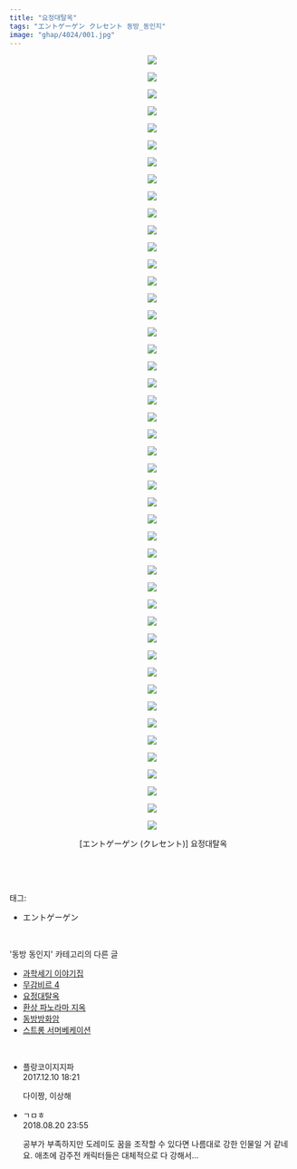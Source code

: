 ```yaml
---
title: "요정대탈옥"
tags: "エントゲーゲン クレセント 동방_동인지"
image: "ghap/4024/001.jpg"
---
```

<div class="article">
<p style="text-align: center; clear: none; float: none;"><img src="{{ site.nasurl }}/ghap/4024/001.jpg"/></p>
<p style="text-align: center; clear: none; float: none;"><img src="{{ site.nasurl }}/ghap/4024/002.jpg"/></p>
<p style="text-align: center; clear: none; float: none;"><img src="{{ site.nasurl }}/ghap/4024/003.jpg"/></p>
<p style="text-align: center; clear: none; float: none;"><img src="{{ site.nasurl }}/ghap/4024/004.jpg"/></p>
<p style="text-align: center; clear: none; float: none;"><img src="{{ site.nasurl }}/ghap/4024/005.jpg"/></p>
<p style="text-align: center; clear: none; float: none;"><img src="{{ site.nasurl }}/ghap/4024/006.jpg"/></p>
<p style="text-align: center; clear: none; float: none;"><img src="{{ site.nasurl }}/ghap/4024/007.jpg"/></p>
<p style="text-align: center; clear: none; float: none;"><img src="{{ site.nasurl }}/ghap/4024/008.jpg"/></p>
<p style="text-align: center; clear: none; float: none;"><img src="{{ site.nasurl }}/ghap/4024/009.jpg"/></p>
<p style="text-align: center; clear: none; float: none;"><img src="{{ site.nasurl }}/ghap/4024/010.jpg"/></p>
<p style="text-align: center; clear: none; float: none;"><img src="{{ site.nasurl }}/ghap/4024/011.jpg"/></p>
<p style="text-align: center; clear: none; float: none;"><img src="{{ site.nasurl }}/ghap/4024/012.jpg"/></p>
<p style="text-align: center; clear: none; float: none;"><img src="{{ site.nasurl }}/ghap/4024/013.jpg"/></p>
<p style="text-align: center; clear: none; float: none;"><img src="{{ site.nasurl }}/ghap/4024/014.jpg"/></p>
<p style="text-align: center; clear: none; float: none;"><img src="{{ site.nasurl }}/ghap/4024/015.jpg"/></p>
<p style="text-align: center; clear: none; float: none;"><img src="{{ site.nasurl }}/ghap/4024/016.jpg"/></p>
<p style="text-align: center; clear: none; float: none;"><img src="{{ site.nasurl }}/ghap/4024/017.jpg"/></p>
<p style="text-align: center; clear: none; float: none;"><img src="{{ site.nasurl }}/ghap/4024/018.jpg"/></p>
<p style="text-align: center; clear: none; float: none;"><img src="{{ site.nasurl }}/ghap/4024/019.jpg"/></p>
<p style="text-align: center; clear: none; float: none;"><img src="{{ site.nasurl }}/ghap/4024/020.jpg"/></p>
<p style="text-align: center; clear: none; float: none;"><img src="{{ site.nasurl }}/ghap/4024/021.jpg"/></p>
<p style="text-align: center; clear: none; float: none;"><img src="{{ site.nasurl }}/ghap/4024/022.jpg"/></p>
<p style="text-align: center; clear: none; float: none;"><img src="{{ site.nasurl }}/ghap/4024/023.jpg"/></p>
<p style="text-align: center; clear: none; float: none;"><img src="{{ site.nasurl }}/ghap/4024/024.jpg"/></p>
<p style="text-align: center; clear: none; float: none;"><img src="{{ site.nasurl }}/ghap/4024/025.jpg"/></p>
<p style="text-align: center; clear: none; float: none;"><img src="{{ site.nasurl }}/ghap/4024/026.jpg"/></p>
<p style="text-align: center; clear: none; float: none;"><img src="{{ site.nasurl }}/ghap/4024/027.jpg"/></p>
<p style="text-align: center; clear: none; float: none;"><img src="{{ site.nasurl }}/ghap/4024/028.jpg"/></p>
<p style="text-align: center; clear: none; float: none;"><img src="{{ site.nasurl }}/ghap/4024/029.jpg"/></p>
<p style="text-align: center; clear: none; float: none;"><img src="{{ site.nasurl }}/ghap/4024/030.jpg"/></p>
<p style="text-align: center; clear: none; float: none;"><img src="{{ site.nasurl }}/ghap/4024/031.jpg"/></p>
<p style="text-align: center; clear: none; float: none;"><img src="{{ site.nasurl }}/ghap/4024/032.jpg"/></p>
<p style="text-align: center; clear: none; float: none;"><img src="{{ site.nasurl }}/ghap/4024/033.jpg"/></p>
<p style="text-align: center; clear: none; float: none;"><img src="{{ site.nasurl }}/ghap/4024/034.jpg"/></p>
<p style="text-align: center; clear: none; float: none;"><img src="{{ site.nasurl }}/ghap/4024/035.jpg"/></p>
<p style="text-align: center; clear: none; float: none;"><img src="{{ site.nasurl }}/ghap/4024/036.jpg"/></p>
<p style="text-align: center; clear: none; float: none;"><img src="{{ site.nasurl }}/ghap/4024/037.jpg"/></p>
<p style="text-align: center; clear: none; float: none;"><img src="{{ site.nasurl }}/ghap/4024/038.jpg"/></p>
<p style="text-align: center; clear: none; float: none;"><img src="{{ site.nasurl }}/ghap/4024/039.jpg"/></p>
<p style="text-align: center; clear: none; float: none;"><img src="{{ site.nasurl }}/ghap/4024/040.jpg"/></p>
<p style="text-align: center; clear: none; float: none;"><img src="{{ site.nasurl }}/ghap/4024/041.jpg"/></p>
<p style="text-align: center; clear: none; float: none;"><img src="{{ site.nasurl }}/ghap/4024/042.jpg"/></p>
<p style="text-align: center; clear: none; float: none;"><img src="{{ site.nasurl }}/ghap/4024/043.jpg"/></p>
<p style="text-align: center; clear: none; float: none;"><img src="{{ site.nasurl }}/ghap/4024/044.jpg"/></p>
<p style="text-align: center; clear: none; float: none;"><img src="{{ site.nasurl }}/ghap/4024/045.jpg"/></p>
<p style="text-align: center; clear: none; float: none;"><img src="{{ site.nasurl }}/ghap/4024/046.jpg"/></p>
<p style="text-align: center; clear: none; float: none;"> [エントゲーゲン (クレセント)] 요정대탈옥</p>
<p><br/></p>
</div><br/>
<div class="tagTrail">
<p>태그: </p>
<ul>
<li>エントゲーゲン</li>
</ul>
</div><br/>
<div class="another">
<p>'동방 동인지' 카테고리의 다른 글</p>
<ul>
<li><a href="/2017-12-12-ghap_4027">과학세기 이야기집</a></li>
<li><a href="/2017-12-09-ghap_4025">무감비르 4</a></li>
<li><a href="/2017-12-09-ghap_4024">요정대탈옥</a></li>
<li><a href="/2017-12-06-ghap_4023">환상 파노라마 지옥</a></li>
<li><a href="/2017-12-01-ghap_4021">동방방화암</a></li>
<li><a href="/2017-12-01-ghap_4020">스트롱 서머베케이션</a></li>
</ul>
</div><br/>
<div class="cb_module cb_fluid">
<div class="cb_wrt cb_profile">
<div class="comment">
<ul>
<li class="cb_thumb_off" id="comment15149047">
<div class="cb_comment_area">
<div class="cb_info_area">
<div class="cb_section">
<span class="cb_nick_name">플랑코이지지파</span>
</div>
<div class="cb_section">
<span class="cb_date">2017.12.10 18:21 </span>
</div>
</div>
<div class="cb_dsc_comment">
<p class="cb_dsc">
											다이짱, 이상해
										</p>
</div>
</div></li>
<li class="cb_thumb_off" id="comment15313122">
<div class="cb_comment_area">
<div class="cb_info_area">
<div class="cb_section">
<span class="cb_nick_name">ㄱㅁㅎ</span>
</div>
<div class="cb_section">
<span class="cb_date">2018.08.20 23:55 </span>
</div>
</div>
<div class="cb_dsc_comment">
<p class="cb_dsc">
											공부가 부족하지만 도레미도 꿈을 조작할 수 있다면 나름대로 강한 인물일 거 같네요. 애초에 감주전 캐릭터들은 대체적으로 다 강해서...
										</p>
</div>
</div></li>
</ul>
</div>
</div><!-- commentList close -->
</div><br/>
